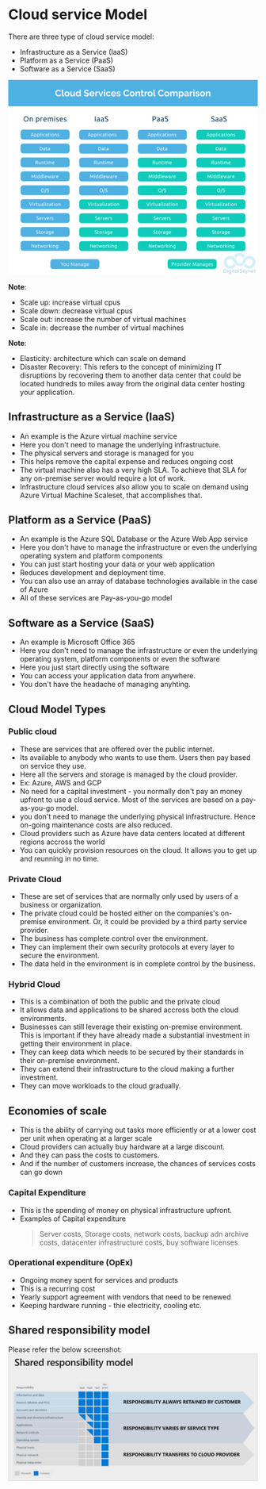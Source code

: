 # Cloud service Model

There are three type of cloud service model:

- Infrastructure as a Service (IaaS)
- Platform as a Service (PaaS)
- Software as a Service (SaaS)

![service models](./images/33.png)

**Note**:

- Scale up: increase virtual cpus
- Scale down: decrease virtual cpus
- Scale out: increase the number of virtual machines
- Scale in: decrease the number of virtual machines

**Note**:

- Elasticity: architecture which can scale on demand
- Disaster Recovery: This refers to the concept of minimizing IT disruptions by recovering them to another data center that could be located hundreds to miles away from the original data center hosting your application.

## Infrastructure as a Service (IaaS)

- An example is the Azure virtual machine service
- Here you don't need to manage the underlying infrastructure.
- The physical servers and storage is managed for you
- This helps remove the capital expense and reduces ongoing cost
- The virtual machine also has a very high SLA. To achieve that SLA for any on-premise server would require a lot of work.
- Infrastructure cloud services also allow you to scale on demand using Azure Virtual Machine Scaleset, that accomplishes that.

## Platform as a Service (PaaS)

- An example is the Azure SQL Database or the Azure Web App service
- Here you don't have to manage the infrastructure or even the underlying operating system and platform components
- You can just start hosting your data or your web application
- Reduces development and deployment time.
- You can also use an array of database technologies available in the case of Azure
- All of these services are Pay-as-you-go model

## Software as a Service (SaaS)

- An example is Microsoft Office 365
- Here you don't need to manage the infrastructure or even the underlying operating system, platform components or even the software
- Here you just start directly using the software
- You can access your application data from anywhere.
- You don't have the headache of managing anyhting.

## Cloud Model Types

### Public cloud

- These are services that are offered over the public internet.
- Its available to anybody who wants to use them. Users then pay based on service they use.
- Here all the servers and storage is managed by the cloud provider.
- Ex: Azure, AWS and GCP
- No need for a capital investment - you normally don't pay an money upfront to use a cloud service. Most of the services are based on a pay-as-you-go model.
- you don't need to manage the underlying physical infrastructure. Hence on-going maintenance costs are also reduced.
- Cloud providers such as Azure have data centers located at different regions accross the world
- You can quickly provision resources on the cloud. It allows you to get up and reunning in no time.

### Private Cloud

- These are set of services that are normally only used by users of a business or organization.
- The private cloud could be hosted either on the companies's on-premise environment. Or, it could be provided by a third party service provider.
- The business has complete control over the environment.
- They can implement their own security protocols at every layer to secure the environment.
- The data held in the environment is in complete control by the business.

### Hybrid Cloud

- This is a combination of both the public and the private cloud
- It allows data and applications to be shared accross both the cloud environments.
- Businesses can still leverage their existing on-premise environment. This is important if they have already made a substantial investment in getting their environment in place.
- They can keep data which needs to be secured by their standards in their on-premise environment.
- They can extend their infrastructure to the cloud making a further investment.
- They can move workloads to the cloud gradually.

## Economies of scale

- This is the ability of carrying out tasks more efficiently or at a lower cost per unit when operating at a larger scale
- Cloud providers can actually buy hardware at a large discount.
- And they can pass the costs to customers.
- And if the number of customers increase, the chances of services costs can go down

### Capital Expenditure

- This is the spending of money on physical infrastructure upfront.
- Examples of Capital expenditure
  > Server costs, Storage costs, network costs, backup adn archive costs, datacenter infrastructure costs, buy software licenses

### Operational expenditure (OpEx)

- Ongoing money spent for services and products
- This is a recurring cost
- Yearly support agreement with vendors that need to be renewed
- Keeping hardware running - thie electricity, cooling etc.

## Shared responsibility model

Please refer the below screenshot:
![shared responsibility](./images/34.png)
